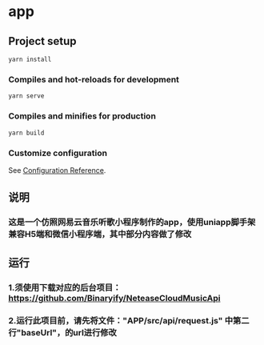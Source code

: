 # app

## Project setup
```
yarn install
```

### Compiles and hot-reloads for development
```
yarn serve
```

### Compiles and minifies for production
```
yarn build
```

### Customize configuration
See [Configuration Reference](https://cli.vuejs.org/config/).


## 说明

### 这是一个仿照网易云音乐听歌小程序制作的app，使用uniapp脚手架兼容H5端和微信小程序端，其中部分内容做了修改

## 运行

### 1.须使用下载对应的后台项目：https://github.com/Binaryify/NeteaseCloudMusicApi

### 2.运行此项目前，请先将文件："APP/src/api/request.js" 中第二行"baseUrl"，的url进行修改
